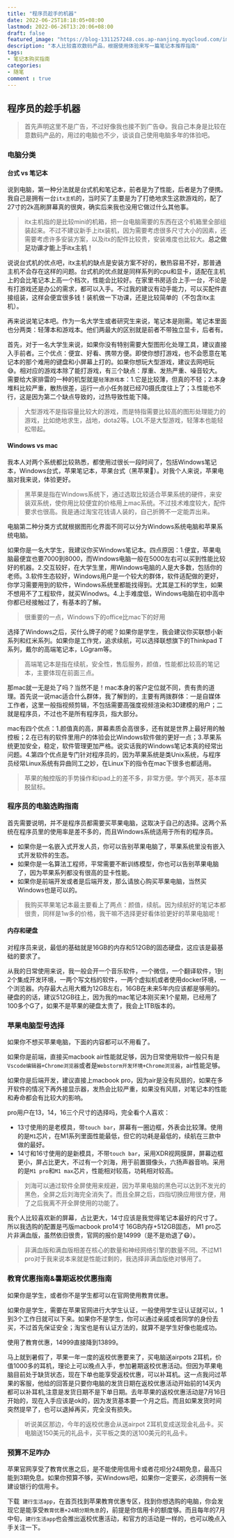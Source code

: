 ```yaml
---
title: "程序员趁手的机器"
date: 2022-06-25T18:18:05+08:00
lastmod: 2022-06-26T13:20:06+08:00
draft: false
featured_image: "https://blog-1311257248.cos.ap-nanjing.myqcloud.com/imgs/%E9%9A%8F%E7%AC%94/img_title1.jpg"
description: "本人比较喜欢数码产品，根据使用体验来写一篇笔记本推荐指南"
tags:
- 笔记本购买指南
categories:
- 随笔
comment : true
---
```


## 程序员的趁手机器

> 首先声明这里不是广告，不过好像我也接不到广告😅。我自己本身是比较在意数码产品的，用过的电脑也不少，谈谈自己使用电脑多年的体验吧。

### 电脑分类

#### 台式 vs 笔记本

说到电脑，第一种分法就是台式机和笔记本，前者是为了性能，后者是为了便携。我自己是拥有一台`itx主机`的，当时买了主要是为了打绝地求生这款游戏的，配了27寸的2k高刷屏幕真的很爽，确实后来我也没用它做过什么其他事。

> itx主机指的是比较mini的机箱，把一台电脑需要的东西在这个机箱里全部组装起来。不过不建议新手上itx装机，因为需要考虑很多尺寸大小的因素，还需要考虑许多安装方案，以及itx的配件比较贵，安装难度也比较大。**总之做足功课才能上手itx主机！**

说说台式机的优点吧，itx主机的缺点是安装方案不好的，散热容易不好，那普通主机不会存在这样的问题。台式机的优点就是同样系列的cpu和显卡，适配在主机上的会比笔记本上高一个档次，性能会比较好。在家里书房适合上手一台，不论是有打游戏还是办公的需求，都可以入手。不过我的建议有动手能力，可以买配件直接组装，这样会便宜很多钱！装机做一下功课，还是比较简单的（不包含itx主机）。

再来说说笔记本吧。作为一名大学生或者研究生来说，笔记本是刚需。笔记本里面也分两类：轻薄本和游戏本。他们两最大的区别就是前者不带独立显卡，后者有。

首先，对于一名大学生来说，如果你没有特别需要大型图形化处理工具，建议直接入手前者。三个优点：便宜、好看、携带方便。即使你想打游戏，也不会愿意在笔记本的那个难用的键盘和小屏幕上打的。如果你想玩大型游戏，建议去网吧玩😅。相对应的游戏本除了能打游戏，有三个缺点：厚重、发热严重、噪音较大。需要给大家排雷的一种的机型就是`轻薄游戏本`：1.它是比较薄，但真的不轻；2.本身堆料比较严重，散热很差，运行一点小任务就已经70摄氏度往上了；3.性能也不行，这是因为第二个缺点导致的，过热导致性能下降。

> 大型游戏不是指容量比较大的游戏，而是特指需要比较高的图形处理能力的游戏，比如绝地求生，战地，dota2等。LOL不是大型游戏，轻薄本也能轻松带起。

#### Windows vs mac

我本人对两个系统都比较熟悉，都使用过很长一段时间了，包括Windows笔记本，Windows台式，苹果笔记本，苹果台式（黑苹果🐶）。对我个人来说，苹果电脑对我来说，体验更好。

> 黑苹果是指在Windows系统下，通过选取比较适合苹果系统的硬件，来安装双系统，使你用比较便宜的价格用上mac系统。不过技术难度较大，配件要求也很高。我是通过淘宝花钱请人装的，自己折腾不一定能弄出来。

电脑第二种分类方式就根据图形化界面不同可以分为Windows系统电脑和苹果系统电脑。

如果你是一名大学生，我建议你买Windows笔记本。四点原因：1.便宜，苹果电脑最便宜也要7000到8000，而Windows电脑一般在5000左右可以买到性能比较好的机器。2.交互较好，在大学生里，用Windows电脑的人是大多数，包括你的老师。3.软件生态较好，Windows用户是一个较大的群体，软件适配做的更好，你学习需要用到的软件，Windows系统里都能找得到。尤其是工科的学生，如果不想用不了工程软件，就买Winodws。4.上手难度低，Windows电脑在初中高中你都已经接触过了，有基本的了解。

> 很重要的一点，Windows下的office比mac下的好用

选择了Windows之后，买什么牌子的呢？如果你是学生，我会建议你买联想小新系列和红米系列。如果你是工作党，追求续航，可以选择联想旗下的Thinkpad T系列，戴尔的高端笔记本，LGgram等。

> 高端笔记本是指在续航，安全性，售后服务，颜值，性能都比较高的笔记本，主要体现在前面三点。

那mac就一无是处了吗？当然不是！mac本身的客户定位就不同，贵有贵的道理。首先说一说mac适合什么群体，我了解到的，主要有两拨群体：一是自媒体工作者，这里一般指视频剪辑，不包括需要高强度视频渲染和3D建模的用户；二就是程序员，不过也不是所有程序员，指大部分。

mac有四个优点：1.颜值真的高，屏幕素质会高很多，还有就是世界上最好用的触控板；2.在已有的软件里用户的体验会比Windows软件做的更好一点；3.苹果系统更加安全，稳定，软件管理更加严格。说实话我的Windows笔记本真的经常出问题。4.第四个优点是专门针对程序员的，因为苹果系统是类Unix系统，与程序员经常Linux系统有异曲同工之妙，在Linux下的指令在mac下很多也都适用。

> 苹果的触控版的手势操作和ipad上的差不多，非常方便。学个两天，基本摆脱鼠标。

### 程序员的电脑选购指南

首先需要说明，并不是程序员都需要买苹果电脑，这取决于自己的选择。这两个系统在程序员里的使用率是差不多的，而且Windows系统适用于所有的程序员。

* 如果你是一名嵌入式开发人员，你可以告别苹果电脑了，苹果系统里没有嵌入式开发软件的生态。
* 如果你是一名算法工程师，平常需要不断训练模型，你也可以告别苹果电脑了，因为苹果系列都没有很高的显卡性能。
* 如果你是前端开发或者是后端开发，那么请放心购买苹果电脑，当然买Windows也是可以的。

> 我购买苹果笔记本最主要看上了两点：颜值，续航。因为续航好的笔记本都很贵，同样是1w多的价格，我干嘛不选择更好看体验更好的苹果电脑呢！

#### 内存和硬盘

对程序员来说，最低的基础就是16GB的内存和512GB的固态硬盘，这应该是最基础的要求了。

从我的日常使用来说，我一般会开一个音乐软件，一个微信，一个翻译软件，1到2个集成开发环境，一两个写文档的软件，一两个虚拟机或者使用docker环境，一个浏览器。内存最大占用大概为12GB左右，16GB在未来5年内应该都是够用的。硬盘的的话，建议512GB往上，因为我的mac笔记本刚买来1个星期，已经用了100多个G了，如果不是苹果的硬盘太贵了，我会上1TB版本的。

### 苹果电脑型号选择

如果你不想买苹果电脑，下面的内容都可以不用看了。

如果你是前端，直接买macbook air性能就足够，因为日常使用软件一般只有是`Vscode编辑器+Chrome浏览器`或者是`Webstorm开发环境+Chrome浏览器`，air性能足够。

如果你是后端开发，建议直接上macbook pro，因为air是没有风扇的，如果在多开软件的情况下再外接显示器，发热会比较严重，如果没有风扇，对笔记本的性能和寿命都会有比较大的影响。

pro用户在13，14，16三个尺寸的选择吗，完全看个人喜欢：

* 13寸使用的是老模具，带`touch bar`，屏幕有一圈边框，外表会比较薄。使用的是`M1`芯片，在M1系列里面性能最低，但它的功耗是最低的，续航在三款中做的最好。
* 14寸和16寸使用的是新模具，不带`touch bar`，采用XDR视网膜屏，屏幕边框更小，屏占比更大，不过有一个刘海，用于前置摄像头，六扬声器音响。采用的是`M1 pro`和`M1 max`芯片，性能相对较高，功耗相对较高。

> 刘海可以通过软件全屏使用来规避，因为苹果电脑的黑色可以达到不发光的黑色，全屏之后刘海完全消失了。而且全屏之后，四指切换应用很方便，用了之后我离不开全屏使用的功能了。

我个人比较喜欢新的屏幕，占比更大，14寸应该是我觉得笔记本最好的尺寸了。所以我选购的配置是丐版macbook pro14寸 16GB内存+512GB固态， M1 pro芯片非满血版，虽然依旧很贵，官网的报价是14999（是不是劝退了😷）。

> 非满血版和满血版相差在核心的数量和神经网络引擎的数量不同。不过M1 pro对于我来说本来就是性能过剩的，我选择非满血版绝对够用了。

### 教育优惠指南&暑期返校优惠指南

如果你是学生，或者你不是学生都可以在官网使用教育优惠。

如果你是学生，需要在苹果官网进行大学生认证，一般使用学生证认证就可以，1到3个工作日就可以下来。如果你不是学生，你可以通过亲戚或者同学的身份去买，不过首先保证安全；淘宝也是有认证方法的，就算不是学生好像也能成功。

使用了教育优惠，14999直接降到13899。

马上就到暑假了，苹果一年一度的返校优惠要来了，买电脑送airpots 2耳机，价值1000多的耳机，理论上可以晚点入手，参加暑期返校优惠活动。但因为苹果电脑目前处于缺货状态，现在下单也能享受返校优惠，可以补耳机。这一点我问过苹果的客服，他给的回答是只要你电脑的发货日期在返校优惠活动开始前的14天内都可以补耳机,注意是发货日期不是下单日期。去年苹果的返校优惠活动是7月16日开始的，现在入手应该是ok的，因为发货基本要一个月之后。而且如果发货时间突然提早了，也可以退掉再买，完全没有损失。

> 听说美区那边，今年的返校优惠会从送airpot 2耳机变成送现金礼品卡。买电脑送150美元的礼品卡，买平板之类的送100美元的礼品卡。

### 预算不足咋办

苹果官网享受了教育优惠之后，是不能使用信用卡或者花呗分24期免息，最高只能到3期免息。如果你预算不够，买Windows吧，如果你一定要买，必须拥有一张建设银行的信用卡。

下载` 建行生活app`，在首页找到苹果教育优惠专区，找到你想选购的电脑，你会发现它是能享受`教育优惠+24期分期免息`的，前提是你信用卡的额度够。而且每年的7月中旬，`建行生活app`也会推出返校优惠活动，和官方的活动是一样的，也可以晚点入手关注一下。

